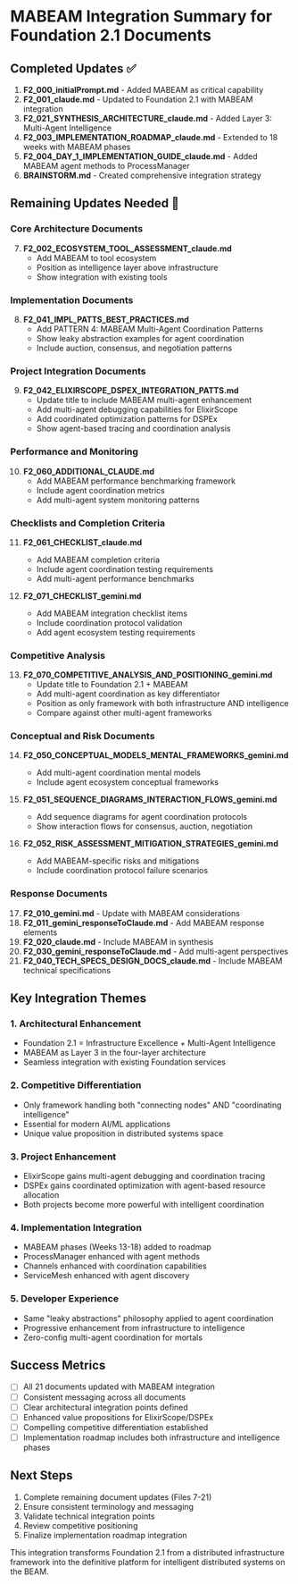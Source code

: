 # MABEAM Integration Summary for Foundation 2.1 Documents

## Completed Updates ✅

1. **F2_000_initialPrompt.md** - Added MABEAM as critical capability
2. **F2_001_claude.md** - Updated to Foundation 2.1 with MABEAM integration
3. **F2_021_SYNTHESIS_ARCHITECTURE_claude.md** - Added Layer 3: Multi-Agent Intelligence
4. **F2_003_IMPLEMENTATION_ROADMAP_claude.md** - Extended to 18 weeks with MABEAM phases
5. **F2_004_DAY_1_IMPLEMENTATION_GUIDE_claude.md** - Added MABEAM agent methods to ProcessManager
6. **BRAINSTORM.md** - Created comprehensive integration strategy

## Remaining Updates Needed 🚧

### Core Architecture Documents
7. **F2_002_ECOSYSTEM_TOOL_ASSESSMENT_claude.md**
   - Add MABEAM to tool ecosystem
   - Position as intelligence layer above infrastructure
   - Show integration with existing tools

### Implementation Documents  
8. **F2_041_IMPL_PATTS_BEST_PRACTICES.md**
   - Add PATTERN 4: MABEAM Multi-Agent Coordination Patterns
   - Show leaky abstraction examples for agent coordination
   - Include auction, consensus, and negotiation patterns

### Project Integration Documents
9. **F2_042_ELIXIRSCOPE_DSPEX_INTEGRATION_PATTS.md**
   - Update title to include MABEAM multi-agent enhancement
   - Add multi-agent debugging capabilities for ElixirScope
   - Add coordinated optimization patterns for DSPEx
   - Show agent-based tracing and coordination analysis

### Performance and Monitoring
10. **F2_060_ADDITIONAL_CLAUDE.md**
    - Add MABEAM performance benchmarking framework
    - Include agent coordination metrics
    - Add multi-agent system monitoring patterns

### Checklists and Completion Criteria
11. **F2_061_CHECKLIST_claude.md**
    - Add MABEAM completion criteria
    - Include agent coordination testing requirements
    - Add multi-agent performance benchmarks

12. **F2_071_CHECKLIST_gemini.md**
    - Add MABEAM integration checklist items
    - Include coordination protocol validation
    - Add agent ecosystem testing requirements

### Competitive Analysis
13. **F2_070_COMPETITIVE_ANALYSIS_AND_POSITIONING_gemini.md**
    - Update title to Foundation 2.1 + MABEAM
    - Add multi-agent coordination as key differentiator
    - Position as only framework with both infrastructure AND intelligence
    - Compare against other multi-agent frameworks

### Conceptual and Risk Documents
14. **F2_050_CONCEPTUAL_MODELS_MENTAL_FRAMEWORKS_gemini.md**
    - Add multi-agent coordination mental models
    - Include agent ecosystem conceptual frameworks

15. **F2_051_SEQUENCE_DIAGRAMS_INTERACTION_FLOWS_gemini.md**
    - Add sequence diagrams for agent coordination protocols
    - Show interaction flows for consensus, auction, negotiation

16. **F2_052_RISK_ASSESSMENT_MITIGATION_STRATEGIES_gemini.md**
    - Add MABEAM-specific risks and mitigations
    - Include coordination protocol failure scenarios

### Response Documents
17. **F2_010_gemini.md** - Update with MABEAM considerations
18. **F2_011_gemini_responseToClaude.md** - Add MABEAM response elements
19. **F2_020_claude.md** - Include MABEAM in synthesis
20. **F2_030_gemini_responseToClaude.md** - Add multi-agent perspectives
21. **F2_040_TECH_SPECS_DESIGN_DOCS_claude.md** - Include MABEAM technical specifications

## Key Integration Themes

### 1. Architectural Enhancement
- Foundation 2.1 = Infrastructure Excellence + Multi-Agent Intelligence
- MABEAM as Layer 3 in the four-layer architecture
- Seamless integration with existing Foundation services

### 2. Competitive Differentiation
- Only framework handling both "connecting nodes" AND "coordinating intelligence"
- Essential for modern AI/ML applications
- Unique value proposition in distributed systems space

### 3. Project Enhancement
- ElixirScope gains multi-agent debugging and coordination tracing
- DSPEx gains coordinated optimization with agent-based resource allocation
- Both projects become more powerful with intelligent coordination

### 4. Implementation Integration
- MABEAM phases (Weeks 13-18) added to roadmap
- ProcessManager enhanced with agent methods
- Channels enhanced with coordination capabilities
- ServiceMesh enhanced with agent discovery

### 5. Developer Experience
- Same "leaky abstractions" philosophy applied to agent coordination
- Progressive enhancement from infrastructure to intelligence
- Zero-config multi-agent coordination for mortals

## Success Metrics

- [ ] All 21 documents updated with MABEAM integration
- [ ] Consistent messaging across all documents
- [ ] Clear architectural integration points defined
- [ ] Enhanced value propositions for ElixirScope/DSPEx
- [ ] Compelling competitive differentiation established
- [ ] Implementation roadmap includes both infrastructure and intelligence phases

## Next Steps

1. Complete remaining document updates (Files 7-21)
2. Ensure consistent terminology and messaging
3. Validate technical integration points
4. Review competitive positioning
5. Finalize implementation roadmap integration

This integration transforms Foundation 2.1 from a distributed infrastructure framework into the definitive platform for intelligent distributed systems on the BEAM. 